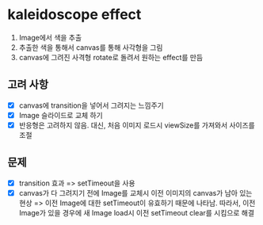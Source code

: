 # kaleidoscope effect

1. Image에서 색을 추출
2. 추출한 색을 통해서 canvas를 통해 사각형을 그림
3. canvas에 그려진 사격형 rotate로 돌려서 원하는 effect를 만듬

## 고려 사항
- [x] canvas에 transition을 넣어서 그려지는 느낌주기
- [x] Image 슬라이드로 교체 하기
- [x] 반응형은 고려하지 않음. 대신, 처음 이미지 로드시 viewSize를 가져와서 사이즈를 조절

## 문제
- [x] transition 효과 => setTimeout을 사용
- [x] canvas가 다 그려지기 전에 Image를 교체시 이전 이미지의 canvas가 남아 있는 현상 => 이전 Image에 대한 setTimeout이 유효하기 때문에 나타남. 따라서, 이전 Image가 있을 경우에 새 Image load시 이전 setTimeout clear를 시킴으로 해결